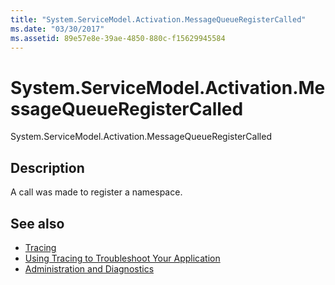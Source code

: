 ```yaml
---
title: "System.ServiceModel.Activation.MessageQueueRegisterCalled"
ms.date: "03/30/2017"
ms.assetid: 89e57e8e-39ae-4850-880c-f15629945584
---
```

# System.ServiceModel.Activation.MessageQueueRegisterCalled
System.ServiceModel.Activation.MessageQueueRegisterCalled  
  
## Description  
 A call was made to register a namespace.  
  
## See also
- [Tracing](../../../../../docs/framework/wcf/diagnostics/tracing/index.md)
- [Using Tracing to Troubleshoot Your Application](../../../../../docs/framework/wcf/diagnostics/tracing/using-tracing-to-troubleshoot-your-application.md)
- [Administration and Diagnostics](../../../../../docs/framework/wcf/diagnostics/index.md)
